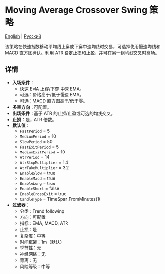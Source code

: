 # Moving Average Crossover Swing 策略
[English](README.md) | [Русский](README_ru.md)

该策略在快速指数移动平均线上穿或下穿中速均线时交易，可选择使用慢速均线和 MACD 直方图确认。利用 ATR 设定止损和止盈，并可在另一组均线交叉时离场。

## 详情

- **入场条件**：
  - 快速 EMA 上穿/下穿 中速 EMA。
  - 可选：价格高于/低于慢速 EMA。
  - 可选：MACD 直方图高于/低于零。
- **多空方向**：可配置。
- **出场条件**：基于 ATR 的止损/止盈或可选的均线交叉。
- **止损**：是，ATR 倍数。
- **默认值**：
  - `FastPeriod` = 5
  - `MediumPeriod` = 10
  - `SlowPeriod` = 50
  - `FastExitPeriod` = 5
  - `MediumExitPeriod` = 10
  - `AtrPeriod` = 14
  - `AtrStopMultiplier` = 1.4
  - `AtrTakeMultiplier` = 3.2
  - `EnableSlow` = true
  - `EnableMacd` = true
  - `EnableLong` = true
  - `EnableShort` = false
  - `EnableCrossExit` = true
  - `CandleType` = TimeSpan.FromMinutes(1)
- **过滤器**：
  - 分类：Trend following
  - 方向：可配置
  - 指标：EMA, MACD, ATR
  - 止损：是
  - 复杂度：中等
  - 时间框架：1m（默认）
  - 季节性：无
  - 神经网络：无
  - 背离：无
  - 风险等级：中等
